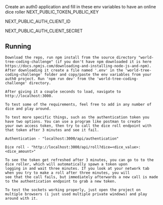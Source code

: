 ##

Create an auth0 application and fill in these env variables to have an online dice roller
NEXT_PUBLIC_TOKEN_PUBLIC_KEY

NEXT_PUBLIC_AUTH_CLIENT_ID

NEXT_PUBLIC_AUTH_CLIENT_SECRET

## Running

    Download the repo, run npm install from the source directory "world-tree-coding-challenge" (if you don't have npm downloaded it is here https://docs.npmjs.com/downloading-and-installing-node-js-and-npm). After downloading it create a file named '.env' in the 'world-tree-coding-challenge' folder and copy/paste the env variables from your auth0 project. Run 'npm run dev' from the 'world-tree-coding-challenge' directory.

    After giving it a couple seconds to load, navigate to http://localhost:3000.

    To test some of the requirements, feel free to add in any number of dice and play around.

    To test more specific things, such as the authentication token you have two options. You can use a program like postman to create
    your own access token, then try to call the dice roll endpoint with that token after 3 minutes and see it fail.

    Authentication - "localhost:3000/api/authentication"

    Dice roll - "http://localhost:3000/api/roll?dice=<dice_value>:<dice_amount>"

    To see the token get refreshed after 3 minutes, you can go to to the dice roller, which will automatically spawn a token upon
    logging in and wait three minutes. If you look at your network tab when you try to make a roll after three minutes, you will
    see that the call fails, but immediately afterwards a new call is made to the authentication endpoint to grab a new token.

    To test the sockets working properly, just open the project on multiple browsers (i just used multiple private windows) and play
    around with it.
